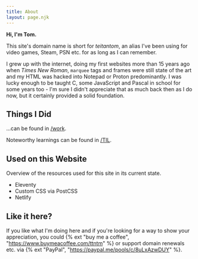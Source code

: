 ```yaml
---
title: About
layout: page.njk
---
```


**Hi, I'm Tom.**

This site's domain name is short for _teitantom_, an alias I've been using for video games, Steam, PSN etc. for as long as I can remember.

I grew up with the internet, doing my first websites more than 15 years ago when _Times New Roman_, `marquee` tags and frames were still state of the art and my HTML was hacked into Notepad or Proton predominantly. I was lucky enough to be taught C, some JavaScript and Pascal in school for some years too - I'm sure I didn't appreciate that as much back then as I do now, but it certainly provided a solid foundation.

## Things I Did

...can be found in [/work](/work).

Noteworthy learnings can be found in [/TIL](/til).

## Used on this Website

Overview of the resources used for this site in its current state.

- Eleventy
- Custom CSS via PostCSS
- Netlify

## Like it here?

If you like what I'm doing here and if you're looking for a way to show your appreciation, you could {% ext "buy me a coffee", "https://www.buymeacoffee.com/ttntm" %} or support domain renewals etc. via {% ext "PayPal", "https://paypal.me/pools/c/8uLxAzwDUY" %}.
